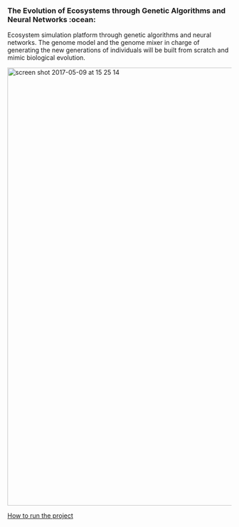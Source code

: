 <h3>The Evolution of Ecosystems through Genetic Algorithms and Neural Networks :ocean:</h3>

<p>Ecosystem simulation platform through genetic algorithms and neural networks. The genome model and the genome mixer in charge of generating the new generations of individuals will be built from scratch and mimic biological evolution.</p>

<img width="984" alt="screen shot 2017-05-09 at 15 25 14" src="https://cloud.githubusercontent.com/assets/15648801/25853110/dfe94d28-34cb-11e7-8e19-3cbb151b55ca.png">

[How to run the project](documentation/Installation.md)
